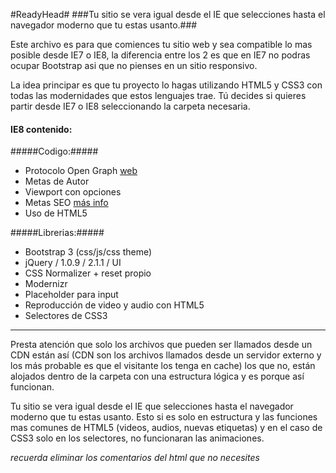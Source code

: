 #ReadyHead#
###Tu sitio se vera igual desde el IE que selecciones hasta el navegador moderno que tu estas usanto.###

Este archivo es para que comiences tu sitio web y sea compatible lo mas posible desde IE7 o IE8, la diferencia entre los 2 es que en IE7 no podras ocupar Bootstrap asi que no pienses en un sitio responsivo.

La idea principar es que tu proyecto lo hagas utilizando HTML5 y CSS3 con todas las modernidades que estos lenguajes trae. Tú decides si quieres partir desde IE7 o IE8 seleccionando la carpeta necesaria.

#### IE8 contenido: ####

#####Codigo:#####
- Protocolo Open Graph [web](http://ogp.me)
- Metas de Autor
- Viewport con opciones
- Metas SEO [más info](http://deteresa.com/etiquetas-meta)
- Uso de HTML5

#####Librerias:#####
- Bootstrap 3 (css/js/css theme)
- jQuery / 1.0.9 / 2.1.1 / UI
- CSS Normalizer + reset propio
- Modernizr
- Placeholder para input
- Reproducción de video y audio con HTML5
- Selectores de CSS3


* * * * * * * * *
Presta atención que solo los archivos que pueden ser llamados desde un CDN están así (CDN son los archivos llamados desde un servidor externo y los más probable es que el visitante los tenga en cache) los que no, están alojados dentro de la carpeta con una estructura lógica y es porque así funcionan.

Tu sitio se vera igual desde el IE que selecciones hasta el navegador moderno que tu estas usanto. Esto si es solo en estructura y las funciones mas comunes de HTML5 (videos, audios, nuevas etiquetas) y en el caso de CSS3 solo en los selectores, no funcionaran las animaciones.

*recuerda eliminar los comentarios del html que no necesites*
